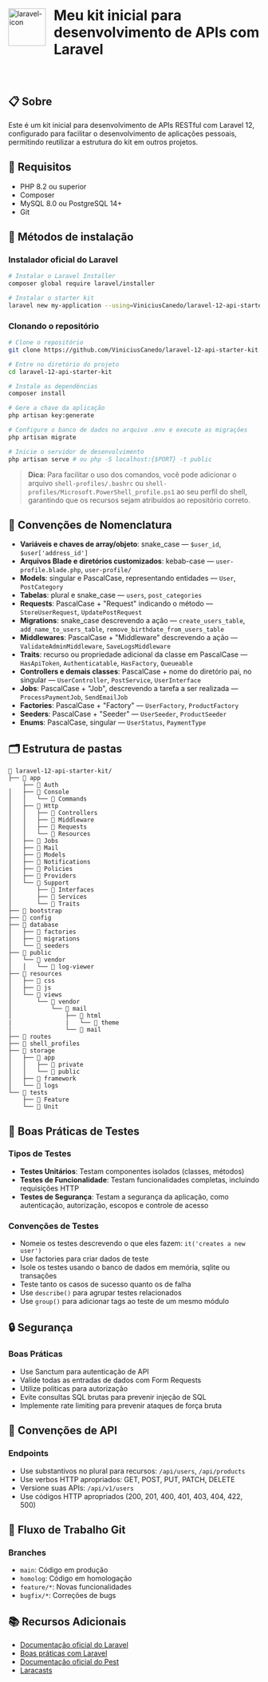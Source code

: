 <div style="display: flex; align-items: center;">
<img src="https://cdn.worldvectorlogo.com/logos/laravel-2.svg" alt="laravel-icon" width="75"> 
<h1 style="margin-left: 16px; border:none; padding: 8px 0;">Meu kit inicial para desenvolvimento de APIs com Laravel<h1>
</div>

<br>

## 📋 Sobre

Este é um kit inicial para desenvolvimento de APIs RESTful com Laravel 12, configurado para facilitar o desenvolvimento de aplicações pessoais, permitindo reutilizar a estrutura do kit em outros projetos.

## 🚀 Requisitos

- PHP 8.2 ou superior
- Composer
- MySQL 8.0 ou PostgreSQL 14+
- Git

## 🔧 Métodos de instalação
### Instalador oficial do Laravel
```bash
# Instalar o Laravel Installer
composer global require laravel/installer

# Instalar o starter kit
laravel new my-application --using=ViniciusCanedo/laravel-12-api-starter-kit
```

### Clonando o repositório
```bash
# Clone o repositório
git clone https://github.com/ViniciusCanedo/laravel-12-api-starter-kit.git 

# Entre no diretório do projeto
cd laravel-12-api-starter-kit

# Instale as dependências
composer install

# Gere a chave da aplicação
php artisan key:generate

# Configure o banco de dados no arquivo .env e execute as migrações
php artisan migrate

# Inicie o servidor de desenvolvimento
php artisan serve # ou php -S localhost:{$PORT} -t public
```

> **Dica**: Para facilitar o uso dos comandos, você pode adicionar o arquivo `shell-profiles/.bashrc` ou `shell-profiles/Microsoft.PowerShell_profile.ps1` ao seu perfil do shell, garantindo que os recursos sejam atribuídos ao repositório correto.

## 🐘 Convenções de Nomenclatura

- **Variáveis e chaves de array/objeto**: snake_case — `$user_id`, `$user['address_id']`
- **Arquivos Blade e diretórios customizados**: kebab-case — `user-profile.blade.php`, `user-profile/`
- **Models**: singular e PascalCase, representando entidades — `User`, `PostCategory`
- **Tabelas**: plural e snake_case — `users`, `post_categories`
- **Requests**: PascalCase + "Request" indicando o método — `StoreUserRequest`, `UpdatePostRequest`
- **Migrations**: snake_case descrevendo a ação — `create_users_table`, `add_name_to_users_table`, `remove_birthdate_from_users_table`
- **Middlewares**: PascalCase + "Middleware" descrevendo a ação — `ValidateAdminMiddleware`, `SaveLogsMiddleware`
- **Traits**: recurso ou propriedade adicional da classe em PascalCase — `HasApiToken`, `Authenticatable`, `HasFactory`, `Queueable`
- **Controllers e demais classes**: PascalCase + nome do diretório pai, no singular — `UserController`, `PostService`, `UserInterface`
- **Jobs**: PascalCase + "Job", descrevendo a tarefa a ser realizada — `ProcessPaymentJob`, `SendEmailJob`
- **Factories**: PascalCase + "Factory" — `UserFactory`, `ProductFactory`
- **Seeders**: PascalCase + "Seeder" — `UserSeeder`, `ProductSeeder`
- **Enums**: PascalCase, singular — `UserStatus`, `PaymentType`


## 🗂️ Estrutura de pastas

```
📁 laravel-12-api-starter-kit/  
├── 📁 app
    ├── 📁 Auth
│   ├── 📁 Console
│   │   └── 📁 Commands
│   ├── 📁 Http
│   │   ├── 📁 Controllers
│   │   ├── 📁 Middleware
│   │   ├── 📁 Requests
│   │   └── 📁 Resources
│   ├── 📁 Jobs
│   ├── 📁 Mail
│   ├── 📁 Models
│   ├── 📁 Notifications
│   ├── 📁 Policies
│   ├── 📁 Providers
│   └── 📁 Support
│       ├── 📁 Interfaces
│       ├── 📁 Services
│       └── 📁 Traits
├── 📁 bootstrap
├── 📁 config
├── 📁 database
│   ├── 📁 factories
│   ├── 📁 migrations
│   └── 📁 seeders
├── 📁 public
│   └── 📁 vendor
│   │   └── 📁 log-viewer
├── 📁 resources
│   ├── 📁 css
│   ├── 📁 js
│   └── 📁 views
│       └── 📁 vendor
│           └── 📁 mail
│               ├── 📁 html
|               |   └── 📁 theme
│               └── 📁 mail
├── 📁 routes
├── 📁 shell_profiles
├── 📁 storage
│   ├── 📁 app
│   │   ├── 📁 private
│   │   └── 📁 public
│   ├── 📁 framework
│   └── 📁 logs
└── 📁 tests
    ├── 📁 Feature
    └── 📁 Unit
```

## 🧪 Boas Práticas de Testes

### Tipos de Testes

- **Testes Unitários**: Testam componentes isolados (classes, métodos)
- **Testes de Funcionalidade**: Testam funcionalidades completas, incluindo requisições HTTP
- **Testes de Segurança**: Testam a segurança da aplicação, como autenticação, autorização, escopos e controle de acesso

### Convenções de Testes

- Nomeie os testes descrevendo o que eles fazem: `it('creates a new user')`
- Use factories para criar dados de teste
- Isole os testes usando o banco de dados em memória, sqlite ou transações
- Teste tanto os casos de sucesso quanto os de falha
- Use `describe()` para agrupar testes relacionados
- Use `group()` para adicionar tags ao teste de um mesmo módulo

## 🔒 Segurança

### Boas Práticas

- Use Sanctum para autenticação de API
- Valide todas as entradas de dados com Form Requests
- Utilize políticas para autorização
- Evite consultas SQL brutas para prevenir injeção de SQL
- Implemente rate limiting para prevenir ataques de força bruta

## 🚦 Convenções de API

### Endpoints

- Use substantivos no plural para recursos: `/api/users`, `/api/products`
- Use verbos HTTP apropriados: GET, POST, PUT, PATCH, DELETE
- Versione suas APIs: `/api/v1/users`
- Use códigos HTTP apropriados (200, 201, 400, 401, 403, 404, 422, 500)

## 🔄 Fluxo de Trabalho Git

### Branches

- `main`: Código em produção
- `homolog`: Código em homologação
- `feature/*`: Novas funcionalidades
- `bugfix/*`: Correções de bugs

## 📚 Recursos Adicionais

- [Documentação oficial do Laravel](https://laravel.com/docs)
- [Boas práticas com Laravel](https://github.com/alexeymezenin/laravel-best-practices)
- [Documentação oficial do Pest](https://pestphp.com/docs/installation)
- [Laracasts](https://laracasts.com)